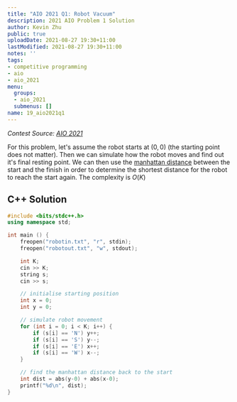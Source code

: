 ```yaml
---
title: "AIO 2021 Q1: Robot Vacuum"
description: 2021 AIO Problem 1 Solution
author: Kevin Zhu
public: true
uploadDate: 2021-08-27 19:30+11:00
lastModified: 2021-08-27 19:30+11:00
notes: ''
tags:
- competitive programming
- aio
- aio_2021
menu:
  groups:
  - aio_2021
  submenus: []
name: 19_aio2021q1
---
```


_Contest Source: [AIO 2021](https://orac2.info/hub/aio/)_

For this problem, let's assume the robot starts at $(0,0)$ (the starting point does not matter). Then we can simulate how the robot moves and find out it's final resting point. We can then use the [manhattan distance](https://en.wikipedia.org/wiki/Taxicab_geometry) between the start and the finish in order to determine the shortest distance for the robot to reach the start again. The complexity is $O(K)$

## C++ Solution
```cpp
#include <bits/stdc++.h>
using namespace std;

int main () {
    freopen("robotin.txt", "r", stdin);
    freopen("robotout.txt", "w", stdout);

    int K;
    cin >> K;
    string s;
    cin >> s;

    // initialise starting position
    int x = 0;
    int y = 0;

    // simulate robot movement
    for (int i = 0; i < K; i++) {
        if (s[i] == 'N') y++;
        if (s[i] == 'S') y--;
        if (s[i] == 'E') x++;
        if (s[i] == 'W') x--;
    }

    // find the manhattan distance back to the start
    int dist = abs(y-0) + abs(x-0);
    printf("%d\n", dist);
}
```
